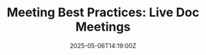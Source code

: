 ---
title: 'Meeting Best Practices: Live Doc Meetings'
linkTitle: 'Meeting Best Practices: Live Doc Meetings'
date: '2025-05-06T14:19:00Z'
weight: 1
description: GitLab's meeting best practices emphasize the importance of having a
  live document agenda, ensuring transparency and inclusivity, and documenting discussions
  in real-time to enhance collaboration and prevent knowledge loss. Meetings should
  be structured with clear pre-work, agendas, and note-taking guidelines to foster
  effective communication.
draft: false
ref: meeting-best-practices-live-doc-meetings
---